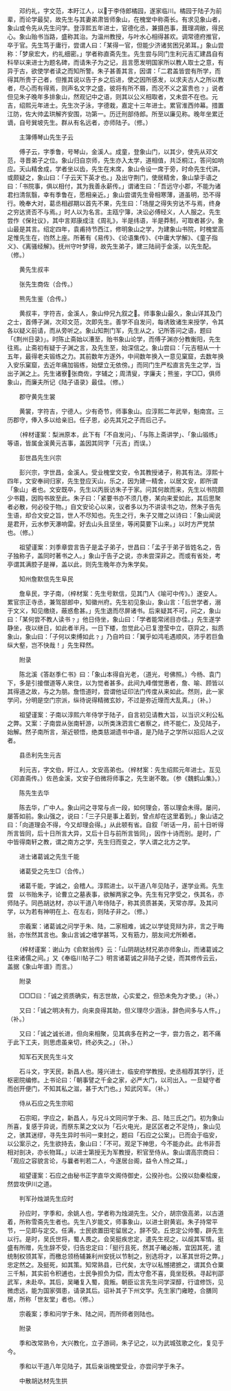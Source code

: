 <!-- { "loadSidebar": true } -->
　　邓约礼，字文范，本盱江人，以于李侍郎橘园，遂家临川。橘园于陆子为前辈，而论学最契，故先生与其妻弟肃皆师象山，在槐堂中称斋长。有求见象山者，象山或令先从先生问学。登淳熙五年进士，官德化丞，兼摄邑事，葺理凋敝，得民心。象山贻书当路，盛称其治。为温州教授，与叶水心相得甚欢。调常德府推官，卒于官。先生笃于庸行，尝谓人曰：「某得一官，但能少济诸贫困兄弟耳。」象山尝称：「梦泉宏大，约礼细密。」学者称直斋先生。先生尝与同门生利元吉汇建昌自有科举以来进士为题名碑，而请朱子为之记，且言愿发明国家所以教人取士之意，有异于古，欲使学者读之而知所警。朱子甚善其言，因谓：「二君盖皆尝有所学，而得其所贵于己者，但推其说以告于乡之后进，使之因所感发，以求夫古人之所以教者，尽心而有得焉，则声名文字之盛，彼将有所不屑，而况不义之富贵也﹖」说者但见朱子晚年多排象山，然观记中之语，则其以公义相取者，又未尝不在也。元吉，绍熙元年进士。先生次子泳，字德栽，嘉定十三年进士。累官淮西帅幕。措置江防，佐大帅孟珙解齐安围，功第一。历迁刑部侍郎。所至以廉见称。晚年坐累迁谪，自号巽坡先生。群从有名远者，亦师陆子。（修。）

　　主簿傅琴山先生子云

　　傅子云，字季鲁，号琴山，金溪人。成童，登象山门，以其少，使先从邓文范，寻晋弟子之位。象山归自京师，先生亦入太学，道相值，共泛桐江，答问如响应。天山精舍成，学者坐以齿，先生在末席，象山令设一席于旁，时命先生代讲。或颇疑之，象山曰：「子云天下英才也。」及出守荆门，使居精舍，象山挚手语之曰：「书院事，俱以相付，其为我善永薪传。」谓诸生曰：「吾远守小郡，不能为诸君扫清氛翳，幸有季鲁在，愿相亲近。」象山尝谓先生骨相寒薄，道虽明，恐不得行。晚奉大对，葛丞相邲期以首先不果，先生曰：「场屋之得失穷达不与焉，终身之穷达贤否不与焉。」时人以为名言。主瓯宁簿，决讼必傅经义，人人服之。先生尝作《保社议》，其中言郑康成注《周礼》，半是纬语，半是莽制，可取者甚少。象山最是其言。绍定四年，袁甫持节西江，修明象山之学，为建象山书院，时槐堂高足惟先生在，岿然上座。所著有《易传》、《论语集传》、《中庸大学解》、《童子指义》、《离骚经解》。抚州守叶梦得，故先生弟子，建三陆祠于金溪，以先生配。（修。）

　　黄先生叔丰

　　张先生商佐（合传。）

　　熊先生鉴（合传。）

　　黄叔丰，字符吉，金溪人，象山仲兄九叙之。师事象山最久，象山详其及门之士，首傅子渊，次邓文范，次即先生。善学不自发问，每诱致诸生来授学，令其各以疑义前请，而从旁听之。象山知荆门军，先生从之，记所答问之语，题曰「《荆州日录》」。时陈止斋始以漕至，贻书象山论学，而傅子渊亦分教衡阳，先生往焉。止斋初有疑于子渊之言，及先生至，始深信之。象山尝曰：「元吉相从一十五年，最得老夫锻练之力。其前数年方逐外，中间数年换入一意见窠窟，去数年换入安乐窠窟，去近年痛加锻练，始壁立无依傍。」而同门生严松直言先生之学，当出子渊之上。先生诸寮张商佐，字辅之；周清叟，字廉夫；熊鉴，字□□，俱师象山，而廉夫所记《陆子语录》最佳。（修。）

　　郡守黄先生裳

　　黄裳，字符吉，宁德人。少有奇节，师事象山。应淳熙二年武举，魁南宫。三历郡守，俸入多以给亲旧。任子恩，必先其兄之子而后己子。

　　（梓材谨案：梨洲原本，此下有「不自发问」、「与陈上斋讲学」、「象山锻练」等语，皆属金溪黄元吉事，盖因其同字「元吉」而误。）

　　彭世昌先生兴宗

　　彭兴宗，字世昌，金溪人。受业槐堂文安，令其教授诸子，称其有法。淳熙十四年，文安奉祠归家，先生登应天山，乐之，因为建一精舍，以居文安，即所谓「象山」者也。文安既卒，先生以丙辰访朱子于家。问其何故而来，先生以书院颇少书籍，因购书故至此。朱子曰：「紧要书亦不须几卷，某向来爱如此，其后思聚者必散，何必役于物。」自文安论心以来，议者多以为不讲读书之功，然朱子告先生语，却合文安之旨，世人不尽知也。先生之行，朱子又赠之以诗曰：「象山闻说是君开，云水参天瀑响雷。好去山头且坚坐，等闲莫要下山来。」以时方严党禁也。（修。）

　　祖望谨案：刘季章尝言告子是孟子弟子，世昌曰：「孟子于弟子皆姓名之，告子独称子，盖同时著书之人。」象山于告子之说，亦未尝深非之。而或有省处，考亭谓其满腔子是禅，盖以此，则先生晚年亦为朱学矣。

　　知州詹默信先生阜民

　　詹阜民，字子南，（梓材案：先生号默信，见其门人《喻可中传》。）遂安人。累官宗正寺丞，兼驾部郎中，知徽州府。先生初见象山，象山言：「后世学者，溺于文义，知见缴绕，蔽惑愈甚。」先生退而尽屏诸书。后来疑其不可，问之，象山曰：「某何尝不教人读书﹖」他日侍坐，象山曰：「学者能常闭目亦佳。」先生遂学静坐，夜以继日，如此者半月。一日下楼，忽觉此心已复澄莹中立，窃异之，拟质象山，象山曰：「子何以束缚如此﹖」乃自吟曰：「翼乎如鸿毛遇顺风，沛乎若巨鱼纵大壑，岂不快哉！」先生释然。

　　附录

　　陈北溪《答赵季仁书》曰：「象山本得自光老，（道光，号佛照。）今杨、袁门下，多是引接僧道等人来住，以为觉者甚多。此间九峰僧觉惠者，詹、喻、顾皆以其得道之故，与之为朋。詹悟道时，尝谓他证印法门传度从来如此。然则，此一家学问，分明是空门宗派，纵待说得精微玄妙，不过是弥近理而大乱真。」（补。）

　　祖望谨案：子南以淳熙六年侍学于陆子，自言初见请教大旨，以当识义利公私之弊。又案：子南尝从张南轩游，以所类洙泗言仁者察之，终不能仁，及见陆子，始解。然子南所言，渐近顿悟，绝类慈湖遗书中语，是乃陆子之学所以招后人之议者。

　　县丞利先生元吉

　　利元吉，字文伯，盱江人，文安高弟也。（梓材案：先生绍熙元年进士。互见《邓直斋传。）佐邑金溪，文安子伯微将师事之，先生谢不敢。（参《魏鹤山集》。）

　　陈先生去华

　　陈去华，广中人。象山问之寻常与点一段，如何理会，答以理会未得。屡问，屡答如前。象山强之，说曰：「三子只是事上着到，曾点却在这里着到。」象山诘之曰：「向道理会不得，今又却理会得。」从此顿有省。自叙「听话一月，前十日听得所言皆同，后十日所言大异，又后十日与前所言皆同」，因作十诗而别。是时，广中皆得南轩之教，谓之南方之学，先生归而变之，学人谓之北方之学。

　　进士诸葛诚之先生千能

　　诸葛受之先生□（合传。）

　　诸葛千能，字诚之，会稽人。淳熙进士。以干道八年见陆子，遂学业焉。先生尝　以书贻朱子，论曹立之墓表事，欲解两家之争。先生有兄字受之，佚其名，亦师陆子。同邑胡达材，亦以干道八年侍陆子，称其资质甚美，天常亦厚。及其问学，以为若有神明在上、在左右，则陆子非之。（修。）

　　宗羲案：诸葛诚之问学于朱、陆，二家相难，诚之以学徒竞辩为非，言之于晦翁，亦怅然其言也。象山言诚之嗜学甚笃，又有筋力，朋友间尤所赖者。

　　（梓材谨案：谢山为《俞默翁传》云：「山阴胡达材兄弟亦师象山，而诸葛诚之往来诸儒之间。」又《奉临川帖子二》明言诸葛诚之非陆子之徒，而其修传云云，盖据《象山年谱》而言。）

　　附录

　　□□□曰：「诚之资质确实，有志世故，心实爱之，但恐未免为才使。」（补。）

　　又曰：「诚之明决有力，向来良得其助，但义理尽少涵泳，辞色间多与人忤。」（补。）

　　又曰：「诚之诚长进，但向来相聚，见其病多在矜之一字，尝力告之，若不痛于此下工夫，则思虑虽亲切，终必失之。」（补。）

　　知军石天民先生斗文

　　石斗文，字天民，新昌人也。隆兴进士，临安府学教授。史丞相荐其学行，迁枢密院编修。上书论曰：「朝事譬之千金之家，必严大门，以司出入。一旦疑守者而创开便门，不知其私之滋，甚于大门也。」知武冈军。（补。）

　　侍从石应之先生宗昭

　　石宗昭，字应之，新昌人，与兄斗文同问学于朱、吕、陆三氏之门。初为象山所喜，复感于异说，而祭东莱之文以为「石火电光，是区区者之不足恃」，象山见之，骇其迷缪，寻先生异时书问一束封之，题曰「石应之公案」。已而会于临安，以公案示之，先生欲持去，象山曰：「不可。观足下神思，今不能办此。此书非吾相对剖决，亦长物耳。」以进士第授无为军教授，积官至侍从。象山谓高宗商曰：「观应之容貌言论，与曩者判若二人，今遂居台阁，益令人怜之耳。」

　　祖望谨案：石应之由秘书正字直华文阁侍御史，公揆孙也。公揆以劾秦桧废，然尝攻伊川之道。

　　判军孙烛湖先生应时

　　孙应时，字季和，余姚人也，学者称为烛湖先生。父介，胡宗伋高弟，以古道着，所称雪斋先生者也。先生八岁能文，师事象山，以进士尉黄岩。朱子持常平节，一见即与定交。任满，士民欲置田宅留居之，辞不受。丘忠定公帅蜀，辟先生以行。是时，吴氏世将，蜀人畏之。会吴挺疾忠定，遣先生视之，以觇其军情。挺盛有所赠，先生辞不受，归告忠定曰：「挺行且死，然其子曦必叛，宜因其死，遣统制权领其军，而檄总领杨辅兼利州安抚以节制之，别选将才，以革其世将之弊。」忠定然之。及挺死，如其策。知常熟县，已代矣，太守以私憾捃摭之，谓其负仓粟三千斛，其实前令积逋也，士民争担负为偿，而太守愈不喜，竟坐贬秩。寻起判邵武军，未赴卒。其后，吴曦复入蜀，竟叛。朝臣讼言先生问学深醇，行谊修饬，见微虑远，能为国家弭患，请录其后。诏补其子下州文学。先生家门雍睦，合膳同居，所称「世友堂」者也。（修。）

　　宗羲案；季和问学于朱、陆之间，而所师者则陆也。

　　附录

　　季和改常熟令，大兴教化，立子游祠，朱子记之，以为武城弦歌之化，复见于今。

　　季和以干道八年见陆子，其后亲诣槐堂受业，亦尝问学于朱子。

　　中散胡达材先生拱

